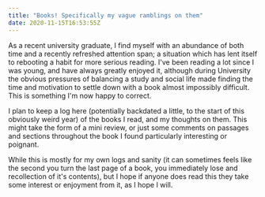 ```yaml
---
title: "Books! Specifically my vague ramblings on them"
date: 2020-11-15T16:53:55Z
---
```


As a recent university graduate, I find myself with an abundance of both time and a recently refreshed attention span; a situation which has lent itself to rebooting a habit for more serious reading. I've been reading a lot since I was young, and have always greatly enjoyed it, although during University the obvious pressures of balancing a study and social life made finding the time and motivation to settle down with a book almost impossibly difficult. This is something I'm now happy to correct.


I plan to keep a log here (potentially backdated a little, to the start of this obviously weird year) of the books I read, and my thoughts on them. This might take the form of a mini review, or just some comments on passages and sections throughout the book I found particularly interesting or poignant. 

While this is mostly for my own logs and sanity (it can sometimes feels like the second you turn the last page of a book, you immediately lose and recollection of it's contents), but I hope if anyone does read this they take some interest or enjoyment from it, as I hope I will. 




